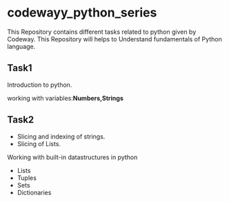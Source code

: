 # codewayy_python_series
This Repository contains different tasks related to python given by Codeway. This Repository will helps to Understand fundamentals of Python language.
## Task1
Introduction to python.

working with variables:**Numbers,Strings**

## Task2
* Slicing and indexing of strings.
* Slicing of Lists.

Working with built-in datastructures in python
  - Lists
  - Tuples
  - Sets
  - Dictionaries
